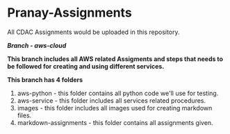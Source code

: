 # Pranay-Assignments
All CDAC Assignments would be uploaded in this repository.

***Branch - aws-cloud***

**This branch includes all AWS related Assigments and steps that needs to be followed for creating and using different services.**

**This branch has 4 folders**
1. aws-python - this folder contains all python code we'll use for testing.
2. aws-service - this folder includes all services related procedures.
3. images - this folder includes all images used for creating markdown files.
4. markdown-assignments - this folder contains all assignments given.
